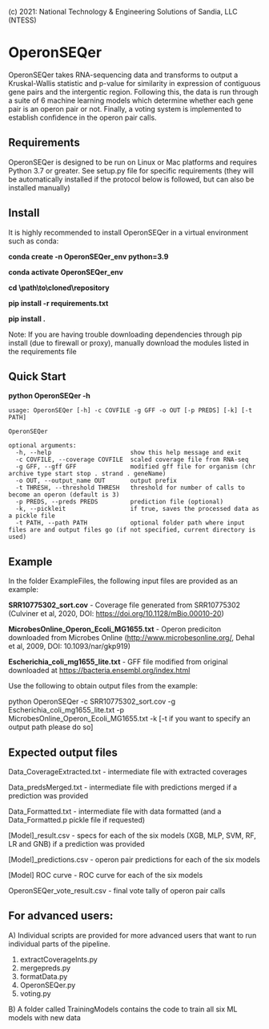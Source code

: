 (c) 2021: National Technology & Engineering Solutions of Sandia, LLC (NTESS)
# OperonSEQer

OperonSEQer takes RNA-sequencing data and transforms to output a Kruskal-Wallis statistic and p-value for similarity in expression of contiguous gene pairs and the intergentic region. Following this, the data is run through a suite of 6 machine learning models which determine whether each gene pair is an operon pair or not. Finally, a voting system is implemented to establish confidence in the operon pair calls. 


## Requirements

OperonSEQer is designed to be run on Linux or Mac platforms and requires Python 3.7 or greater. 
See setup.py file for specific requirements (they will be automatically installed if the protocol below is followed, but can also be installed manually)

## Install

It is highly recommended to install OperonSEQer in a virtual environment such as conda:

**conda create -n OperonSEQer_env python=3.9**

**conda activate OperonSEQer_env**

**cd \path\to\cloned\repository**

**pip install -r requirements.txt**

**pip install .**

Note: If you are having trouble downloading dependencies through pip install (due to firewall or proxy), manually download the modules listed in the requirements file

## Quick Start

**python OperonSEQer -h**

~~~
usage: OperonSEQer [-h] -c COVFILE -g GFF -o OUT [-p PREDS] [-k] [-t PATH]

OperonSEQer

optional arguments:
  -h, --help                      show this help message and exit
  -c COVFILE, --coverage COVFILE  scaled coverage file from RNA-seq
  -g GFF, --gff GFF               modified gff file for organism (chr archive type start stop . strand . geneName)
  -o OUT, --output_name OUT       output prefix
  -t THRESH, --threshold THRESH   threshold for number of calls to become an operon (default is 3)
  -p PREDS, --preds PREDS         prediction file (optional)
  -k, --pickleit                  if true, saves the processed data as a pickle file
  -t PATH, --path PATH            optional folder path where input files are and output files go (if not specified, current directory is used)
~~~

## Example

In the folder ExampleFiles, the following input files are provided as an example:

**SRR10775302_sort.cov** - Coverage file generated from SRR10775302 (Culviner et al, 2020, DOI: https://doi.org/10.1128/mBio.00010-20)

**MicrobesOnline_Operon_Ecoli_MG1655.txt** - Operon prediciton downloaded from Microbes Online (http://www.microbesonline.org/, Dehal et al, 2009, DOI: 10.1093/nar/gkp919)

**Escherichia_coli_mg1655_lite.txt** - GFF file modified from original downloaded at https://bacteria.ensembl.org/index.html

Use the following to obtain output files from the example:

python OperonSEQer -c SRR10775302_sort.cov -g Escherichia_coli_mg1655_lite.txt -p MicrobesOnline_Operon_Ecoli_MG1655.txt -k [-t if you want to specify an output path please do so]

## Expected output files

Data_CoverageExtracted.txt - intermediate file with extracted coverages

Data_predsMerged.txt - intermediate file with predictions merged if a prediction was provided

Data_Formatted.txt - intermediate file with data formatted (and a Data_Formatted.p pickle file if requested)

[Model]_result.csv - specs for each of the six models (XGB, MLP, SVM, RF, LR and GNB) if a prediction was provided

[Model]_predictions.csv - operon pair predictions for each of the six models

[Model] ROC curve - ROC curve for each of the six models

OperonSEQer_vote_result.csv - final vote tally of operon pair calls

## For advanced users:

A)
Individual scripts are provided for more advanced users that want to run individual parts of the pipeline. 

1) extractCoverageInts.py
2) mergepreds.py
3) formatData.py
4) OperonSEQer.py
5) voting.py

B)
A folder called TrainingModels contains the code to train all six ML models with new data
